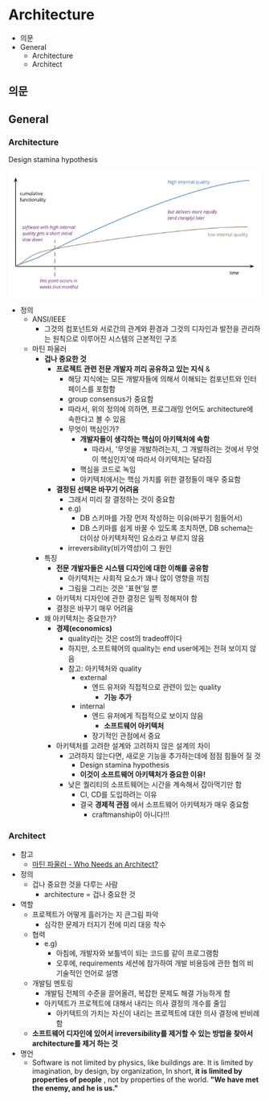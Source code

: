 # Architecture

- 의문
- General
  - Architecture
  - Architect

## 의문

## General

### Architecture

Design stamina hypothesis

![](./images/architecture/architecture_design_stamina_hypothesis1.png)

- 정의
  - ANSI/IEEE
    - 그것의 컴포넌트와 서로간의 관계와 환경과 그것의 디자인과 발전을 관리하는 원칙으로 이루어진 시스템의 근본적인 구조
  - 마틴 파울러
    - **겁나 중요한 것**
      - **프로젝트 관련 전문 개발자 끼리 공유하고 있는 지식** &
        - 해당 지식에는 모든 개발자들에 의해서 이해되는 컴포넌트와 인터페이스를 포함함
        - group consensus가 중요함
        - 따라서, 위의 정의에 의하면, 프로그래밍 언어도 architecture에 속한다고 볼 수 있음
        - 무엇이 핵심인가?
          - **개발자들이 생각하는 핵심이 아키텍처에 속함**
            - 따라서, '무엇을 개발하려는지, 그 개발하려는 것에서 무엇이 핵심인지'에 따라서 아키텍처는 달라짐
          - 핵심을 코드로 녹임
          - 아키텍처에서는 핵심 가치를 위한 결정들이 매우 중요함
      - **결정된 선택은 바꾸기 어려움**
        - 그래서 미리 잘 결정하는 것이 중요함
        - e.g)
          - DB 스키마를 가장 먼저 작성하는 이유(바꾸기 힘들어서)
          - DB 스키마를 쉽게 바꿀 수 있도록 조치하면, DB schema는 더이상 아키텍처적인 요소라고 부르지 않음
        - irreversibility(비가역성)이 그 원인
    - 특징
      - **전문 개발자들은 시스템 디자인에 대한 이해를 공유함**
        - 아키텍처는 사회적 요소가 꽤나 많이 영향을 끼침
        - 그림을 그리는 것은 '표현'일 뿐
      - 아키텍처 디자인에 관한 결정은 일찍 정해져야 함
      - 결정은 바꾸기 매우 어려움
    - 왜 아키텍처는 중요한가?
      - **경제(economics)**
        - quality라는 것은 cost의 tradeoff이다
        - 하지만, 소프트웨어의 quality는 end user에게는 전혀 보이지 않음
        - 참고: 아키텍처와 quality
          - external
            - 엔드 유저와 직접적으로 관련이 있는 quality
              - **기능 추가**
          - internal
            - 엔드 유저에게 직접적으로 보이지 않음
              - **소프트웨어 아키텍처**
            - 장기적인 관점에서 중요
      - 아키텍처를 고려한 설계와 고려하지 않은 설계의 차이
        - 고려하지 않는다면, 새로운 기능을 추가하는데에 점점 힘들어 질 것
          - Design stamina hypothesis
          - **이것이 소프트웨어 아키텍처가 중요한 이유!**
        - 낮은 퀄리티의 소프트웨어는 시간을 계속해서 잡아먹기만 함
          - CI, CD를 도입하려는 이유
          - 결국 **경제적 관점** 에서 소프트웨어 아키텍처가 매우 중요함
            - craftmanship이 아니다!!!

### Architect

- 참고
  - [마틴 파울러 - Who Needs an Architect?](http://files.catwell.info/misc/mirror/2003-martin-fowler-who-needs-an-architect.pdf)
- 정의
  - 겁나 중요한 것을 다루는 사람
    - architecture = 겁나 중요한 것
- 역할
  - 프로젝트가 어떻게 흘러가는 지 큰그림 파악
    - 심각한 문제가 터지기 전에 미리 대응 착수
  - 협력
    - e.g)
      - 아침에, 개발자와 보틀넥이 되는 코드를 같이 프로그램함
      - 오후에, requirements 세션에 참가하여 개발 비용등에 관한 협의 비 기술적인 언어로 설명
  - 개발팀 멘토링
    - 개발팀 전체의 수준을 끌어올려, 복잡한 문제도 해결 가능하게 함
    - 아키텍트가 프로젝트에 대해서 내리는 의사 결정의 개수를 줄임
      - 아키텍트의 가치는 자신이 내리는 프로젝트에 대한 의사 결정에 반비례함
  - **소프트웨어 디자인에 있어서 irreversibility를 제거할 수 있는 방법을 찾아서 architecture를 제거 하는 것**
- 명언
  - Software is not limited by physics, like buildings are. It is limited by imagination, by design, by organization, In short, **it is limited by properties of people** , not by properties of the world. **"We have met the enemy, and he is us."**
